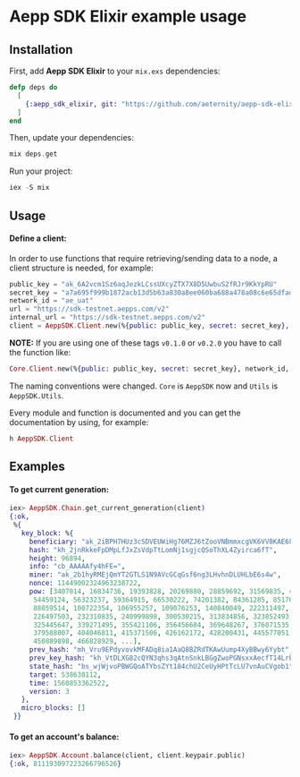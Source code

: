 # Aepp SDK Elixir example usage

## Installation
First, add **Aepp SDK Elixir** to your `mix.exs` dependencies:
``` elixir
defp deps do
  [
    {:aepp_sdk_elixir, git: "https://github.com/aeternity/aepp-sdk-elixir.git", tag: "v0.3.0"}
  ]
end
```

Then, update your dependencies:
``` elixir
mix deps.get
```

Run your project:
``` elixir
iex -S mix
```

## Usage
#### Define a client:
In order to use functions that require retrieving/sending data to a node, a client structure is needed, for example:
``` elixir
public_key = "ak_6A2vcm1Sz6aqJezkLCssUXcyZTX7X8D5UwbuS2fRJr9KkYpRU"
secret_key = "a7a695f999b1872acb13d5b63a830a8ee060ba688a478a08c6e65dfad8a01cd70bb4ed7927f97b51e1bcb5e1340d12335b2a2b12c8bc5221d63c4bcb39d41e61"
network_id = "ae_uat"
url = "https://sdk-testnet.aepps.com/v2"
internal_url = "https://sdk-testnet.aepps.com/v2"
client = AeppSDK.Client.new(%{public: public_key, secret: secret_key}, network_id, url, internal_url)
```
**NOTE:** If you are using one of these tags `v0.1.0` or `v0.2.0` you have to call the function like: 
``` elixir
Core.Client.new(%{public: public_key, secret: secret_key}, network_id, url, internal_url)
```
The naming conventions were changed. `Core` is `AeppSDK` now and `Utils` is `AeppSDK.Utils`.

Every module and function is documented and you can get the documentation by using, for example:
``` elixir
h AeppSDK.Client
```

## Examples

#### To get current generation:
``` elixir
iex> AeppSDK.Chain.get_current_generation(client)                                                          
{:ok,
 %{
   key_block: %{
     beneficiary: "ak_2iBPH7HUz3cSDVEUWiHg76MZJ6tZooVNBmmxcgVK6VV8KAE688",
     hash: "kh_2jnRkkeFpDMpLfJxZsVdpTtLomNj1sgjcQSoThXL4Zyirca6fT",
     height: 96894,
     info: "cb_AAAAAfy4hFE=",
     miner: "ak_2b1hyRMEjQmYT2GTLS1N9AVcGCqGsf6ng3LHvhnDLUHLbE6s4w",
     nonce: 11449002324963238722,
     pow: [3407814, 16834736, 19393828, 20269880, 28859692, 31569835, 41776618,
      54459124, 56323237, 59364915, 66530222, 74201382, 84361285, 85176466,
      88059514, 100722354, 106955257, 109076253, 140840049, 222311497,
      226497503, 232310835, 240999898, 300530215, 313834856, 323852493,
      325445647, 339271495, 355421106, 356456684, 369648267, 376071535,
      379588007, 404046811, 415371506, 426162172, 428200431, 445577051,
      450889898, 466828929, ...],
     prev_hash: "mh_Vru9EPdyvovkMFADq8ia1AaQ8BZRdTKAwUump4XyBBwy6Yybt",
     prev_key_hash: "kh_VtDLXG82cQYN3qhs3qAtnSnkLBGgZwoPGNsxxAecfT14LrbQa",
     state_hash: "bs_wjWjvoPBWGQoATYbsZYt184chU2CeUyHPtTcLU7vnAuCVgob1",
     target: 538630112,
     time: 1560853362522,
     version: 3
   },
   micro_blocks: []
 }}
```

#### To get an account's balance:
``` elixir
iex> AeppSDK.Account.balance(client, client.keypair.public) 
{:ok, 811193097223266796526}
```